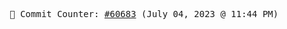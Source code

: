 <p align="center">
    <samp>
        📮 Commit Counter: <a href="https://github.com/Javascript-void0/Javascript-void0/commits/main">#60683</a> (July 04, 2023 @ 11:44 PM)
    </samp>
</p>